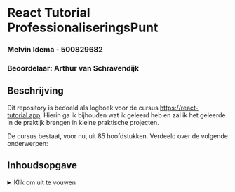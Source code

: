 # React Tutorial ProfessionaliseringsPunt
### Melvin Idema - 500829682
### Beoordelaar: Arthur van Schravendijk

## Beschrijving
Dit repository is bedoeld als logboek voor de cursus https://react-tutorial.app. 
Hierin ga ik bijhouden wat ik geleerd heb en zal ik het geleerde in de praktijk brengen in kleine praktische projecten.

De cursus bestaat, voor nu, uit 85 hoofdstukken. Verdeeld over de volgende onderwerpen:

## Inhoudsopgave
<details>
<summary>Klik om uit te vouwen</summary>
1. Intro <br>
2. React Intro <br>
3. React DOM <br>
4. Intro to JSX <br>
5. JSX expressions <br>
6. JSX II <br>
7. Components <br>
8. Props <br>
9. Project I <br>
10. Pure Functions <br>
11. JSX advanced <br>
12. Project II <br>
13. Array destructuring <br>
14. State with Hooks <br>
15. Changing state <br>
16. Closures <br>
17. Events <br>
18. Conditional state change <br>
19. Conditional rendering <br>
20. Project III <br>
21. Multiple states <br>
22. Immutability <br>
23. array immutability <br>
24. State with arrays <br>
25. Object immutability <br>
26. State with objects <br>
27. Basic forms <br>
28. Accessible forms <br>
29. Project IV <br>
30. Create react app <br>
31. Passing functions <br>
32. Lifting state up <br>
33. Refactoring components <br>
34. Project V <br>
35. React dev tools <br>
36. Functional state update <br>
37. Effect hook <br>
38. Effect with cleanup <br>
39. Effect dependencies <br>
40. Layout effect <br>
41. Project VI <br>
42. Effect & state <br>
43. Project VII <br>
44. Effect, state & events <br>
45. Effect performance <br>
46. Storing to localStorage <br>
47. Restoring from localStorage <br>
48. project VIII <br>
49. Fetch API refresher <br>
50. Using the Fetch API <br>
51. fetch data error <br>
52. Handling fetch errors <br>
53. Handling fetch loading <br>
54. Fetch & Events <br>
55. Fetch with async await <br>
56. Project IX <br>
57. Fetch POST <br>
58. Project X <br>
59. Building your own hooks <br>
60. Custom hooks with parameters <br>
61. Project XI <br>
62. Custom hooks with state <br>
63. Custom useFetch hook <br>
64. Refactoring to useFetch <br>
65. Project XII <br>
66. Refs <br>
67. Project XIII <br>
68. Context <br>
69. Update context <br>
70. Project XIV <br>
71. JSX Advanced II <br>
72. Misc concepts <br>
73. Deploying to Netlify <br>
74. Synthetic events <br>
75. Introduction to react router <br>
76. React router URL params <br>
77. Project XV <br>
78. React router nested routes <br>
79. React router advanced <br>
80. Project XVI <br>
81. Stripe checkout integration <br>
82. Final project <br>
83. Option: refactor SuperM to context <br>
84. Optional: SuperM Dark theme <br>
85. Optional: Intro to class components <br>
</details>